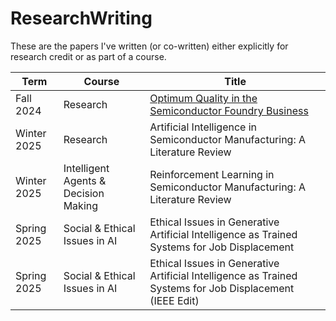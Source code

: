 # ResearchWriting
These are the papers I've written (or co-written) either explicitly for research credit or as part of a course.

| Term        | Course                               | Title                                                                                                    |
|-------------|--------------------------------------|----------------------------------------------------------------------------------------------------------|
| Fall 2024   | Research                             | <A HREF="./Optimum Quality in the Semiconductor Foundry Business.pdf">Optimum Quality in the Semiconductor Foundry Business</A>|
| Winter 2025 | Research                             | Artificial Intelligence in Semiconductor Manufacturing: A Literature Review                              |
| Winter 2025 | Intelligent Agents & Decision Making | Reinforcement Learning in Semiconductor Manufacturing: A Literature Review                               |
| Spring 2025 | Social & Ethical Issues in AI        | Ethical Issues in Generative Artificial Intelligence as Trained Systems for Job Displacement             |
| Spring 2025 | Social & Ethical Issues in AI        | Ethical Issues in Generative Artificial Intelligence as Trained Systems for Job Displacement (IEEE Edit) |
